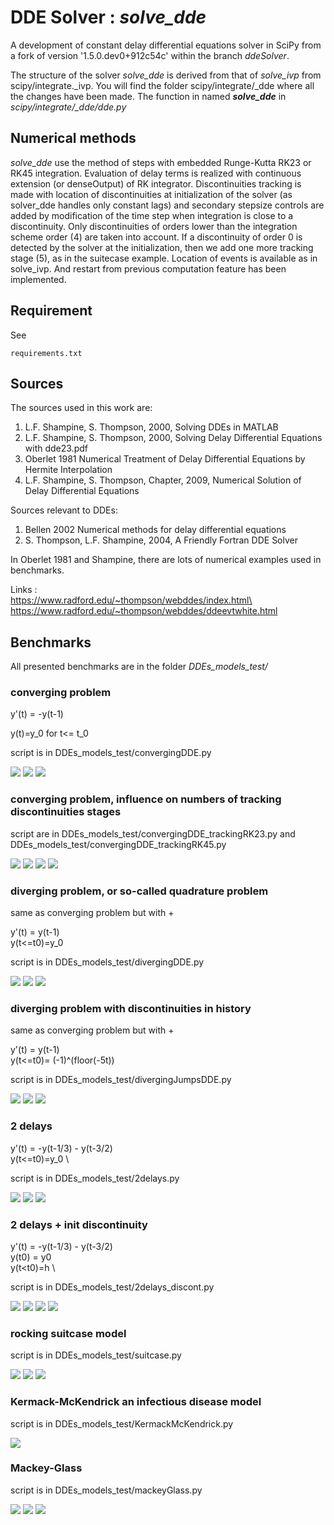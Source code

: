 DDE Solver : ***solve_dde***
=====


A development of constant delay differential equations solver in SciPy 
from a fork of version '1.5.0.dev0+912c54c' within the branch *ddeSolver*.

The structure of the solver *solve_dde* is derived from that of *solve_ivp* from scipy/integrate._ivp. 
You will find the folder scipy/integrate/_dde where all the changes have been made. 
The function in named ***solve_dde*** in *scipy/integrate/_dde/dde.py*

## Numerical methods
*solve_dde* use the method of steps with embedded Runge-Kutta RK23 or RK45 integration.
Evaluation of delay terms is realized with continuous extension (or denseOutput) of RK integrator.
Discontinuities tracking is made with location of discontinuities at initialization
of the solver (as solver_dde handles only constant lags) and secondary stepsize controls
are added by modification of the time step when integration is close to a discontinuity.
Only discontinuities of orders lower than the integration scheme order (4) are taken into account. 
If a discontinuity of order 0 is detected by the solver at the initialization, then we add
 one more tracking stage (5), as in the suitecase example.
Location of events is available as in solve_ivp. And restart from previous 
computation feature has been implemented.

## Requirement 
See 
```console
requirements.txt
```
## Sources
The sources used in this work are: 
1. L.F. Shampine, S. Thompson, 2000, Solving DDEs in MATLAB
2. L.F. Shampine, S. Thompson, 2000, Solving Delay Differential Equations with dde23.pdf
3. Oberlet 1981 Numerical Treatment of Delay Differential Equations by Hermite Interpolation
4. L.F. Shampine, S. Thompson, Chapter, 2009, Numerical Solution of Delay Differential Equations

Sources relevant to DDEs:
1. Bellen 2002 Numerical methods for delay differential equations
2. S. Thompson, L.F. Shampine, 2004, A Friendly Fortran DDE Solver

In Oberlet 1981 and Shampine, there are lots of numerical examples used in benchmarks.

Links :\
https://www.radford.edu/~thompson/webddes/index.html\
https://www.radford.edu/~thompson/webddes/ddeevtwhite.html

## Benchmarks
All presented benchmarks are in the folder *DDEs_models_test/*
### converging problem

y'(t) = -y(t-1)

y(t)=y_0 for t<= t_0

script is in DDEs_models_test/convergingDDE.py


![](DDEs_models_test/figures/solConv/error.png)
![](DDEs_models_test/figures/solConv/y.png)
![](DDEs_models_test/figures/solConv/dt.png)

### converging problem, influence on numbers of tracking discontinuities stages

script are in DDEs_models_test/convergingDDE_trackingRK23.py and DDEs_models_test/convergingDDE_trackingRK45.py



![](DDEs_models_test/figures/solConv/RK23error_trackingDiscontStages_t.png)
![](DDEs_models_test/figures/solConv/RK23error_trackingDiscontStages_t10.png)
![](DDEs_models_test/figures/solConv/RK45error_trackingDiscontStages_t.png)
![](DDEs_models_test/figures/solConv/RK45error_trackingDiscontStages_t10.png)

### diverging problem, or so-called quadrature problem
same as converging problem but with +

y'(t) = y(t-1) \
y(t<=t0)=y_0


script is in DDEs_models_test/divergingDDE.py

![](DDEs_models_test/figures/solDiv/error.png)
![](DDEs_models_test/figures/solDiv/y.png)
![](DDEs_models_test/figures/solDiv/dt.png)

### diverging problem with discontinuities in history
same as converging problem but with +

y'(t) = y(t-1) \
y(t<=t0)= (-1)^(floor(-5t))

script is in DDEs_models_test/divergingJumpsDDE.py

![](DDEs_models_test/figures/solDiv/jumps_err.png)
![](DDEs_models_test/figures/solDiv/jumps_y.png)
![](DDEs_models_test/figures/solDiv/jumps_dt.png)

### 2 delays 

y'(t) = -y(t-1/3) - y(t-3/2)\
y(t<=t0)=y_0 \

script is in DDEs_models_test/2delays.py

![](DDEs_models_test/figures/2delays/error.png)
![](DDEs_models_test/figures/2delays/y.png)
![](DDEs_models_test/figures/2delays/dt.png)

### 2 delays  + init discontinuity

y'(t) = -y(t-1/3) - y(t-3/2)\
y(t0) = y0 \
y(t<t0)=h \

script is in DDEs_models_test/2delays_discont.py

![](DDEs_models_test/figures/2delaysdiscont/error.png)
![](DDEs_models_test/figures/2delaysdiscont/y.png)
![](DDEs_models_test/figures/2delaysdiscont/phase.png)
![](DDEs_models_test/figures/2delaysdiscont/dt.png)


### rocking suitcase model

script is in DDEs_models_test/suitcase.py

![](DDEs_models_test/figures/suitecase/phase_diag.png)
![](DDEs_models_test/figures/suitecase/dt.png)
![](DDEs_models_test/figures/suitecase/t_y_yp.png)

### Kermack-McKendrick an infectious disease model


script is in DDEs_models_test/KermackMcKendrick.py


![](DDEs_models_test/figures/KermackMcKendrick/y.png)


### Mackey-Glass

script is in DDEs_models_test/mackeyGlass.py

![](DDEs_models_test/figures/mackeyGlass/y.png)
![](DDEs_models_test/figures/mackeyGlass/error.png)
![](DDEs_models_test/figures/mackeyGlass/dt.png)

